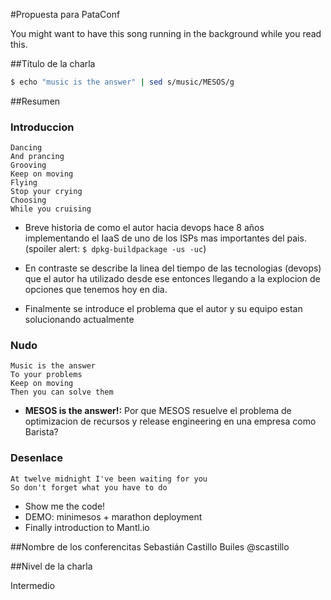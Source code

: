 #Propuesta para PataConf

You might want to have this song running in the background while you read this.

##Título de la charla
```sh
$ echo "music is the answer" | sed s/music/MESOS/g
```
##Resumen

### Introduccion

```
Dancing
And prancing
Grooving
Keep on moving
Flying
Stop your crying
Choosing
While you cruising
```

 * Breve historia de como el autor hacia devops hace 8 años implementando el IaaS de uno de los ISPs mas importantes del pais. (spoiler alert: `$ dpkg-buildpackage -us -uc`)

 * En contraste se describe la linea del tiempo de las tecnologias (devops) que el autor ha utilizado desde ese entonces llegando a la explocion de opciones que tenemos hoy en dia.

 * Finalmente se introduce el problema que el autor y su equipo estan solucionando actualmente

### Nudo

```
Music is the answer
To your problems
Keep on moving
Then you can solve them
```

* **MESOS is the answer!:** Por que MESOS resuelve el problema de optimizacion de recursos y release engineering en una empresa como Barista?

### Desenlace

```
At twelve midnight I've been waiting for you
So don't forget what you have to do
```
 * Show me the code!
 * DEMO: minimesos + marathon deployment
 * Finally introduction to Mantl.io


##Nombre de los conferencitas
Sebastián Castillo Builes @scastillo

##Nivel de la charla

Intermedio
